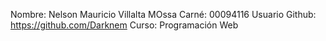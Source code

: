 Nombre: Nelson Mauricio Villalta MOssa
Carné: 00094116
Usuario Github: https://github.com/Darknem
Curso: Programación Web
